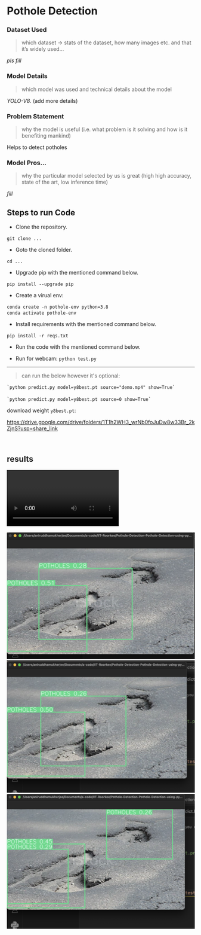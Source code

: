 # Pothole Detection 


### Dataset Used
> ⁠which dataset -> stats of the dataset, how many images etc. and that it’s widely used…

_pls fill_

### Model Details
> ⁠⁠which model was used and technical details about the model

*YOLO-V8.* (add more details)

### Problem Statement
> ⁠why the model is useful (i.e. what problem is it solving and how is it benefiting mankind)

Helps to detect potholes

### Model Pros...
> ⁠why the particular model selected by us is great (high high accuracy, state of the art, low inference time)

_fill_






## Steps to run Code
- Clone the repository.
```
git clone ...
```
- Goto the cloned folder.
```
cd ...

```
- Upgrade pip with the mentioned command below.
```
pip install --upgrade pip
```

- Create a virual env:

```
conda create -n pothole-env python=3.8
conda activate pothole-env
```

- Install requirements with the mentioned command below.

```
pip install -r reqs.txt
```

- Run the code with the mentioned command below.

 - Run for webcam: `python test.py`


---

> can run the below however it's optional:

    `python predict.py model=y8best.pt source="demo.mp4" show=True`

    `python predict.py model=y8best.pt source=0 show=True`


download weight `y8best.pt`: 

https://drive.google.com/drive/folders/1T1h2WH3_wrNb0foJuDw8w33Br_2kZjnS?usp=share_link


<br>

## ⁠results

<video src="runs/detect/train/tested.mp4" controls title="Title"></video>


![Alt text](results-screenshots/screenshot-01.png)
![Alt text](results-screenshots/screenshot-02.png)
![Alt text](results-screenshots/screenshot-03.png)

<br>
<br>


